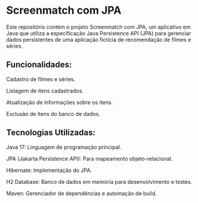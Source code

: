 # **Screenmatch com JPA**

Este repositório contém o projeto Screenmatch com JPA, um aplicativo em Java que utiliza a especificação Java Persistence API (JPA) para gerenciar dados persistentes de uma aplicação fictícia de recomendação de filmes e séries.


## **Funcionalidades:**

  Cadastro de filmes e séries.
  
  Listagem de itens cadastrados.
  
  Atualização de informações sobre os itens.
  
  Exclusão de itens do banco de dados.
  

## **Tecnologias Utilizadas:**

  Java 17: Linguagem de programação principal.
  
  JPA (Jakarta Persistence API): Para mapeamento objeto-relacional.
  
  Hibernate: Implementação do JPA.
  
  H2 Database: Banco de dados em memória para desenvolvimento e testes.
  
  Maven: Gerenciador de dependências e automação de build.
  
